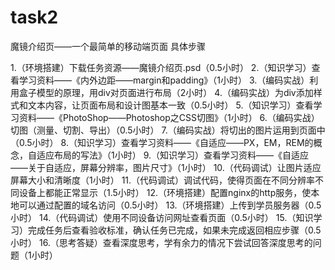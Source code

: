# task2
魔镜介绍页——一个最简单的移动端页面
具体步骤

1.（环境搭建）下载任务资源——魔镜介绍页.psd（0.5小时）
2.（知识学习）查看学习资料——《内外边距——margin和padding》（1小时） 
3.（编码实战）利用盒子模型的原理，用div对页面进行布局（2小时）
4.（编码实战）为div添加样式和文本内容，让页面布局和设计图基本一致（0.5小时）
5.（知识学习）查看学习资料——《PhotoShop——Photoshop之CSS切图》（1小时） 
6.（编码实战）切图（测量、切割、导出）（0.5小时）
7.（编码实战）将切出的图片运用到页面中（0.5小时）
8.（知识学习）查看学习资料——《自适应——PX，EM，REM的概念，自适应布局的写法》（1小时） 
9.（知识学习）查看学习资料——《自适应——关于自适应，屏幕分辨率，图片尺寸》（1小时） 
10.（代码调试）让图片适应屏幕大小和清晰度（1小时）
11.（代码调试）调试代码，使得页面在不同分辨率不同设备上都能正常显示（1.5小时）
12.（环境搭建）配置nginx的http服务，使本地可以通过配置的域名访问（0.5小时）
13.（环境搭建）上传到学员服务器（0.5小时）
14.（代码调试）使用不同设备访问网址查看页面（0.5小时）
15.（知识学习）完成任务后查看验收标准，确认任务已完成，如果未完成返回相应步骤（0.5小时）
16.（思考答疑）查看深度思考，学有余力的情况下尝试回答深度思考的问题（1小时）
